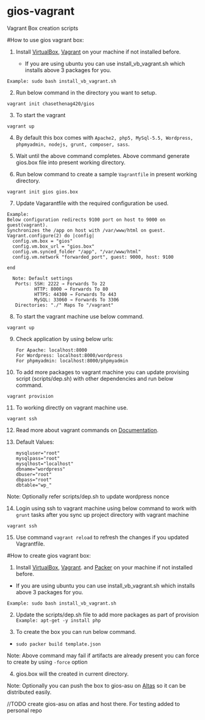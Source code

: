 # gios-vagrant
Vagrant Box creation scripts

#How to use gios vagrant box:

1. Install [VirtualBox](https://www.virtualbox.org/wiki/Downloads), [Vagrant](http://www.vagrantup.com/downloads.html) on your machine if not installed before.

   * If you are using ubuntu you can use install_vb_vagrant.sh which installs above 3 packages for you.

  `Example: sudo bash install_vb_vagrant.sh`

2. Run below command in the directory you want to setup.

  `vagrant init chasethenag420/gios`

3. To start the vagrant

  `vagrant up`

4. By default this box comes with `Apache2, php5, MySql-5.5, Wordpress, phpmyadmin, nodejs, grunt, composer, sass`.

5. Wait until the above command completes. Above command generate gios.box file into present working directory.

6. Run below command to create a sample `Vagrantfile` in present working directory.

  `vagrant init gios gios.box`

7. Update Vagarantfile with the required configuration be used.
  ```
  Example:
  Below configuration redirects 9100 port on host to 9000 on guest(vagrant).
  Synchronizes the /app on host with /var/www/html on guest.
  Vagrant.configure(2) do |config|
    config.vm.box = "gios"
    config.vm.box_url = "gios.box"
    config.vm.synced_folder "/app", "/var/www/html"
    config.vm.network "forwarded_port", guest: 9000, host: 9100

  end
```
```
  Note: Default settings
   Ports: SSH: 2222 → Forwards To 22
          HTTP: 8000 → Forwards To 80
          HTTPS: 44300 → Forwards To 443
          MySQL: 33060 → Forwards To 3306
   Directories: "./" Maps To "/vagrant"
   ```
8. To start the vagrant machine use below command.

  `vagrant up`

9. Check application by using below urls:

   ```
   For Apache: localhost:8000
   For Wordpress: localhost:8000/wordpress
   For phpmyadmin: localhost:8000/phpmyadmin
   ```

10. To add more packages to vagrant machine you can update provising script (scripts/dep.sh) with other dependencies and run below command.

 `vagrant provision`

11. To working directly on vagrant machine use.

  `vagrant ssh`

12. Read more about vagrant commands on [Documentation](http://docs.vagrantup.com/v2/).

13. Default Values:
    ```
    mysqluser="root"
    mysqlpass="root"
    mysqlhost="localhost"
    dbname="wordpress"
    dbuser="root"
    dbpass="root"
    dbtable="wp_"
    ```

Note: Optionally refer scripts/dep.sh to update wordpress nonce

14. Login using ssh to vagrant machine using below command to work with `grunt` tasks after you sync up project directory with vagrant machine

  `vagrant ssh`

15. Use command `vagrant reload` to refresh the changes if you updated Vagrantfile.

#How to create gios vagrant box:

1. Install [VirtualBox](https://www.virtualbox.org/wiki/Downloads), [Vagrant](http://www.vagrantup.com/downloads.html). and [Packer](https://www.packer.io/) on your machine if not installed before.

  * If you are using ubuntu you can use install_vb_vagrant.sh which installs above 3 packages for you.

  `Example: sudo bash install_vb_vagrant.sh`

2. Update the scripts/dep.sh file to add more packages as part of provision
  `Example: apt-get -y install php`

3. To create the box you can run below command.

  * `sudo packer build template.json`

  Note: Above command may fail if artifacts are already present you can force to create by using `-force` option

4. gios.box will the created in current directory.

Note: Optionally you can push the box to gios-asu on [Altas](https://atlas.hashicorp.com) so it can be distributed easily.

//TODO create gios-asu on atlas and host there. For testing added to personal repo